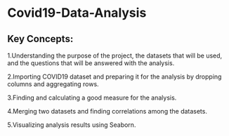 # Covid19-Data-Analysis
## Key Concepts:

1.Understanding the purpose of the project, the datasets that will be used, and the questions that will be answered with the analysis.

2.Importing COVID19 dataset and preparing it for the analysis by dropping columns and aggregating rows.

3.Finding and calculating a good measure for the analysis.

4.Merging two datasets and finding correlations among the datasets.

5.Visualizing analysis results using Seaborn.

